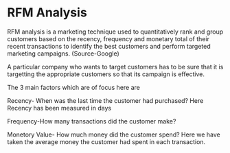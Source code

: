 # RFM Analysis

RFM analysis is a marketing technique used to quantitatively rank and group customers based on the recency, frequency and monetary total of their recent transactions to identify the best customers and perform targeted marketing campaigns.
(Source-Google)

A particular company who wants to target customers has to be sure that it is targetting the appropriate customers so that its campaign is effective.

The 3 main factors which are of focus here are

Recency- When was the last time the customer had purchased? Here Recency has been measured in days

Frequency-How many transactions did the customer make?

Monetory Value- How much money did the customer spend? Here we have taken the average money the customer had spent in each transaction.
